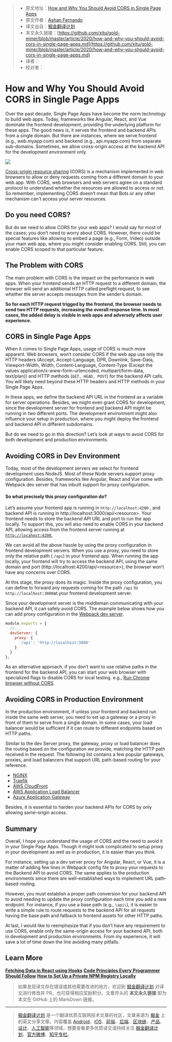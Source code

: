 > * 原文地址：[How and Why You Should Avoid CORS in Single Page Apps](https://blog.bitsrc.io/how-and-why-you-should-avoid-cors-in-single-page-apps-db25452ad2f8)
> * 原文作者：[Ashan Fernando](https://medium.com/@ashan.fernando)
> * 译文出自：[掘金翻译计划](https://github.com/xitu/gold-miner)
> * 本文永久链接：[https://github.com/xitu/gold-miner/blob/master/article/2020/how-and-why-you-should-avoid-cors-in-single-page-apps.md](https://github.com/xitu/gold-miner/blob/master/article/2020/how-and-why-you-should-avoid-cors-in-single-page-apps.md)
> * 译者：
> * 校对者：

# How and Why You Should Avoid CORS in Single Page Apps

Over the past decade, Single Page Apps have become the norm technology to build web apps. Today, frameworks like Angular, React, and Vue dominate the frontend development, providing the underlying platform for these apps. The good news is, it serves the frontend and backend APIs from a single domain. But there are instances, where we serve frontend (e.g., web.myapp.com) and backend (e.g., api.myapp.com) from separate sub-domains. Sometimes, we allow cross-origin access at the backend API for the development environment only.

![](https://cdn-images-1.medium.com/max/12500/1*TKYFiZnIhfHi_PAFcG0geg.jpeg)

[Cross-origin resource sharing](https://en.wikipedia.org/wiki/Cross-origin_resource_sharing) (CORS) is a mechanism implemented in web browsers to allow or deny requests coming from a different domain to your web app. With CORS, web browsers and web servers agree on a standard protocol to understand whether the resources are allowed to access or not. So remember, implementing CORS doesn’t mean that Bots or any other mechanism can’t access your server resources.

## Do you need CORS?

But do we need to allow CORS for your web apps? I would say for most of the cases; you don’t need to worry about CORS. However, there could be special features like allowing to embed a page (e.g., Form, Video) outside your main web app, where you might consider enabling CORS. Still, you can enable CORS scoped to that particular feature.

## The Problem with CORS

The main problem with CORS is the impact on the performance in web apps. When your frontend sends an HTTP request to a different domain, the browser will send an additional HTTP called preflight request, to see whether the server accepts messages from the sender’s domain.

**So for each HTTP request trigged by the frontend, the browser needs to send two HTTP requests, increasing the overall response time. In most cases, the added delay is visible in web apps and adversely affects user experience.**

## CORS in Single Page Apps

When it comes to Single Page Apps, usage of CORS is much more apparent. Web browsers, won’t consider CORS if the web app use only the HTTP headers (Accept, Accept-Language, DPR, Downlink, Save-Data, Viewport-Width, Width, Content-Language, Content-Type (Except the values application/x-www-form-urlencoded, multipart/form-data, text/plan)) and HTTP methods (`GET, HEAD, POST`) for the backend API calls. You will likely need beyond these HTTP headers and HTTP methods in your Single Page Apps.

In these apps, we define the backend API URL in the frontend as a variable for server operations. Besides, we might even grant CORS for development, since the development server for frontend and backend API might be running in two different ports. The development environment might also influence your setup in production, where you might deploy the frontend and backend API in different subdomains.

But do we need to go in this direction? Let’s look at ways to avoid CORS for both development and production environments.

## Avoiding CORS in Dev Environment

Today, most of the development servers we select for frontend development uses NodeJS. Most of these Node servers support proxy configuration. Besides, frameworks like Angular, React and Vue come with Webpack dev server that has inbuilt support for proxy configuration.

#### So what precisely this proxy configuration do?

Let’s assume your frontend app is running in `http://localhost:4200` , and backend API is running in http://localhost:3000/api/\<resource>. Your frontend needs to store the backend API URL and port to run the app locally. To support this, you will also need to enable CORS in your backend API, allowing access from the frontend server running at [`http://locahost:4200`.](http://locahost:4200.)

We can avoid all the above hassle by using the proxy configuration in frontend development servers. When you use a proxy, you need to store only the relative path ( `/api`) in your frontend app. When running the app locally, your frontend will try to access the backend API, using the same domain and port (http://localhost:4200/api/\<resource>), the browser won’t have any concerns over CORS.

At this stage, the proxy does its magic. Inside the proxy configuration, you can define to forward any requests coming for the path `/api` to `http://localhost:3000`at your frontend development server.

Since your development server is the middleman communicating with your backend API, it can safely avoid CORS. The example below shows how you can add proxy configuration in the [Webpack dev server](https://webpack.js.org/configuration/dev-server/#devserverproxy).

```js
module.exports = {
  //...
  devServer: {
    proxy: {
      '/api': 'http://localhost:3000'
    }
  }
};
```

As an alternative approach, if you don’t want to use relative paths in the frontend for the backend API, you can start your web browser with specialized flags to disable CORS for local testing. e.g., [Run Chrome browser without CORS](https://alfilatov.com/posts/run-chrome-without-cors/).

## Avoiding CORS in Production Environment

In the production environment, if unless your frontend and backend run inside the same web server, you need to set up a gateway or a proxy in front of them to serve from a single domain. In some cases, your load balancer would be sufficient if it can route to different endpoints based on HTTP paths.

Similar to the dev Server proxy, the gateway, proxy or load balancer does the routing based on the configuration we provide, matching the HTTP path received in the request. The following list contains a few popular gateways, proxies, and load balancers that support URL path-based routing for your reference.

* [NGINX](https://www.nginx.com/)
* [Traefik](https://containo.us/traefik/)
* [AWS CloudFront](https://aws.amazon.com/cloudfront/)
* [AWS Application Load Balancer](https://docs.aws.amazon.com/elasticloadbalancing/latest/application/introduction.html)
* [Azure Application Gateway](https://docs.microsoft.com/en-us/azure/application-gateway/overview)

Besides, it is essential to harden your backend APIs for CORS by only allowing same-origin access.

## Summary

Overall, I hope you understand the usage of CORS and the need to avoid it in your Single Page Apps. Though it might look complicated to setup proxy in your development as well as in production, it is easier than you think.

For instance, setting up a dev server proxy for Angular, React, or Vue, it is a matter of adding few lines in Webpack config file to proxy your requests to the Backend API to avoid CORS. The same applies to the production environments since there are well-established ways to implement URL path-based routing.

However, you must establish a proper path conversion for your backend API to avoid needing to update the proxy configuration each time you add a new endpoint. For instance, if you use a base path (e.g., `\api\`), it is easier to write a simple rule to route requests to the backend API for all requests having the base path and fallback to frontend assets for other HTTP paths.

At last, I would like to reemphasize that if you don’t have any requirement to use CORS, enable only the same-origin access for your backend API, both in development and production environments. From my experience, it will save a lot of time down the line avoiding many pitfalls.

## Learn More

[**Fetching Data in React using Hooks**](https://blog.bitsrc.io/fetching-data-in-react-using-hooks-c6fdd71cb24a)
[**Code Principles Every Programmer Should Follow**](https://blog.bitsrc.io/code-principles-every-programmer-should-follow-e01bfe976daf)
[**How to Set Up a Private NPM Registry Locally**](https://blog.bitsrc.io/how-to-set-up-a-private-npm-registry-locally-1065e6790796)

> 如果发现译文存在错误或其他需要改进的地方，欢迎到 [掘金翻译计划](https://github.com/xitu/gold-miner) 对译文进行修改并 PR，也可获得相应奖励积分。文章开头的 **本文永久链接** 即为本文在 GitHub 上的 MarkDown 链接。

---

> [掘金翻译计划](https://github.com/xitu/gold-miner) 是一个翻译优质互联网技术文章的社区，文章来源为 [掘金](https://juejin.im) 上的英文分享文章。内容覆盖 [Android](https://github.com/xitu/gold-miner#android)、[iOS](https://github.com/xitu/gold-miner#ios)、[前端](https://github.com/xitu/gold-miner#前端)、[后端](https://github.com/xitu/gold-miner#后端)、[区块链](https://github.com/xitu/gold-miner#区块链)、[产品](https://github.com/xitu/gold-miner#产品)、[设计](https://github.com/xitu/gold-miner#设计)、[人工智能](https://github.com/xitu/gold-miner#人工智能)等领域，想要查看更多优质译文请持续关注 [掘金翻译计划](https://github.com/xitu/gold-miner)、[官方微博](http://weibo.com/juejinfanyi)、[知乎专栏](https://zhuanlan.zhihu.com/juejinfanyi)。

